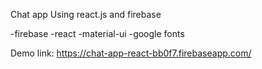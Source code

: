 Chat app Using react.js and firebase

-firebase
-react
-material-ui
-google fonts

Demo link:
https://chat-app-react-bb0f7.firebaseapp.com/
